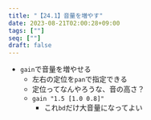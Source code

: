 ```yaml
---
title: "【24.1】音量を増やす"
date: 2023-08-21T02:00:28+09:00
tags: [""]
seq: [""]
draft: false
---
```


- `gain`で音量を増やせる
  - 左右の定位を`pan`で指定できる
  - 定位ってなんやろうな、音の高さ？
  - `gain "1.5 [1.0 0.8]"`
    - これ`bd`だけ大音量になってよい